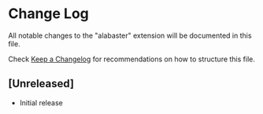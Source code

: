 # Change Log

All notable changes to the "alabaster" extension will be documented in this file.

Check [Keep a Changelog](http://keepachangelog.com/) for recommendations on how to structure this file.

## [Unreleased]

- Initial release
